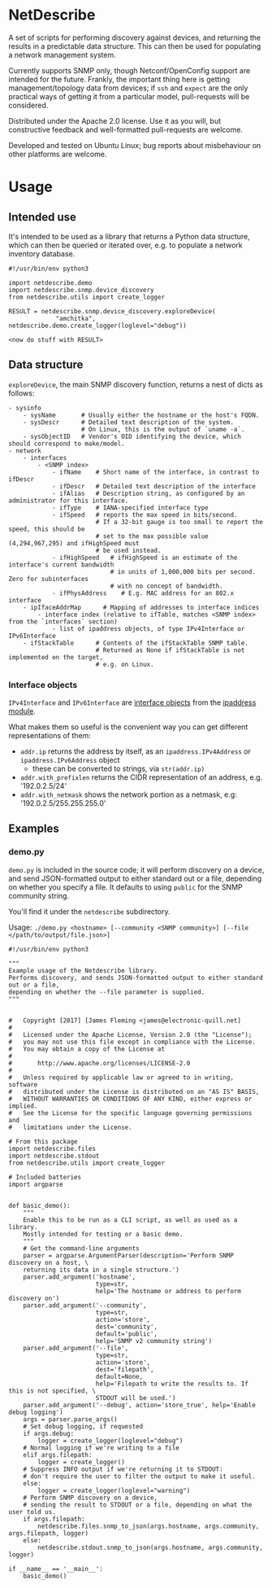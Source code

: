 NetDescribe
============

A set of scripts for performing discovery against devices, and returning the results in a predictable data structure.
This can then be used for populating a network management system.

Currently supports SNMP only, though Netconf/OpenConfig support are intended for the future. Frankly, the important thing here is getting management/topology data from devices; if `ssh` and `expect` are the only practical ways of getting it from a particular model, pull-requests will be considered.

Distributed under the Apache 2.0 license. Use it as you will, but constructive feedback and well-formatted pull-requests are welcome.

Developed and tested on Ubuntu Linux; bug reports about misbehaviour on other platforms are welcome.


# Usage

## Intended use

It's intended to be used as a library that returns a Python data structure, which can then be queried or iterated over, e.g. to populate a network inventory database.
```
#!/usr/bin/env python3

import netdescribe.demo
import netdescribe.snmp.device_discovery
from netdescribe.utils import create_logger

RESULT = netdescribe.snmp.device_discovery.exploreDevice(
             "amchitka", netdescribe.demo.create_logger(loglevel="debug"))

<now do stuff with RESULT>
```

## Data structure

`exploreDevice`, the main SNMP discovery function, returns a nest of dicts as follows:

```
- sysinfo
    - sysName       # Usually either the hostname or the host's FQDN.
    - sysDescr      # Detailed text description of the system.
                    # On Linux, this is the output of `uname -a`.
    - sysObjectID   # Vendor's OID identifying the device, which should correspond to make/model.
- network
    - interfaces
        - <SNMP index>
            - ifName    # Short name of the interface, in contrast to ifDescr
            - ifDescr   # Detailed text description of the interface
            - ifAlias   # Description string, as configured by an administrator for this interface.
            - ifType    # IANA-specified interface type
            - ifSpeed   # reports the max speed in bits/second.
                        # If a 32-bit gauge is too small to report the speed, this should be
                        # set to the max possible value (4,294,967,295) and ifHighSpeed must
                        # be used instead.
            - ifHighSpeed   # ifHighSpeed is an estimate of the interface's current bandwidth
                            # in units of 1,000,000 bits per second. Zero for subinterfaces
                            # with no concept of bandwidth.
            - ifPhysAddress    # E.g. MAC address for an 802.x interface
    - ipIfaceAddrMap      # Mapping of addresses to interface indices
        - interface index (relative to ifTable, matches <SNMP index> from the `interfaces` section)
            - list of ipaddress objects, of type IPv4Interface or IPv6Interface
    - ifStackTable      # Contents of the ifStackTable SNMP table.
                        # Returned as None if ifStackTable is not implemented on the target,
                        # e.g. on Linux.
```

### Interface objects

`IPv4Interface` and `IPv6Interface` are [interface objects](https://docs.python.org/3.5/library/ipaddress.html#interface-objects) from the [ipaddress module](https://docs.python.org/3.5/library/ipaddress.html).

What makes them so useful is the convenient way you can get different representations of them:

- `addr.ip` returns the address by itself, as an `ipaddress.IPv4Address` or `ipaddress.IPv6Address` object
    - these can be converted to strings, via `str(addr.ip)`
- `addr.with_prefixlen` returns the CIDR representation of an address, e.g. '192.0.2.5/24'
- `addr.with_netmask` shows the network portion as a netmask, e.g: '192.0.2.5/255.255.255.0'


## Examples

### demo.py

`demo.py` is included in the source code; it will perform discovery on a device, and send JSON-formatted output to either standard out or a file, depending on whether you specify a file. It defaults to using `public` for the SNMP community string.

You'll find it under the `netdescribe` subdirectory.

Usage:
`./demo.py <hostname> [--community <SNMP community>] [--file </path/to/output/file.json>]`

```
#!/usr/bin/env python3

"""
Example usage of the Netdescribe library.
Performs discovery, and sends JSON-formatted output to either standard out or a file,
depending on whether the --file parameter is supplied.
"""


#   Copyright [2017] [James Fleming <james@electronic-quill.net]
#
#   Licensed under the Apache License, Version 2.0 (the "License");
#   you may not use this file except in compliance with the License.
#   You may obtain a copy of the License at
#
#       http://www.apache.org/licenses/LICENSE-2.0
#
#   Unless required by applicable law or agreed to in writing, software
#   distributed under the License is distributed on an "AS IS" BASIS,
#   WITHOUT WARRANTIES OR CONDITIONS OF ANY KIND, either express or implied.
#   See the License for the specific language governing permissions and
#   limitations under the License.

# From this package
import netdescribe.files
import netdescribe.stdout
from netdescribe.utils import create_logger

# Included batteries
import argparse


def basic_demo():
    """
    Enable this to be run as a CLI script, as well as used as a library.
    Mostly intended for testing or a basic demo.
    """
    # Get the command-line arguments
    parser = argparse.ArgumentParser(description='Perform SNMP discovery on a host, \
    returning its data in a single structure.')
    parser.add_argument('hostname',
                        type=str,
                        help='The hostname or address to perform discovery on')
    parser.add_argument('--community',
                        type=str,
                        action='store',
                        dest='community',
                        default='public',
                        help='SNMP v2 community string')
    parser.add_argument('--file',
                        type=str,
                        action='store',
                        dest='filepath',
                        default=None,
                        help='Filepath to write the results to. If this is not specified, \
                        STDOUT will be used.')
    parser.add_argument('--debug', action='store_true', help='Enable debug logging')
    args = parser.parse_args()
    # Set debug logging, if requested
    if args.debug:
        logger = create_logger(loglevel="debug")
    # Normal logging if we're writing to a file
    elif args.filepath:
        logger = create_logger()
    # Suppress INFO output if we're returning it to STDOUT:
    # don't require the user to filter the output to make it useful.
    else:
        logger = create_logger(loglevel="warning")
    # Perform SNMP discovery on a device,
    # sending the result to STDOUT or a file, depending on what the user told us.
    if args.filepath:
        netdescribe.files.snmp_to_json(args.hostname, args.community, args.filepath, logger)
    else:
        netdescribe.stdout.snmp_to_json(args.hostname, args.community, logger)

if __name__ == '__main__':
    basic_demo()
```
